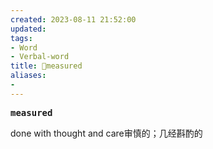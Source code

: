 ```yaml
---
created: 2023-08-11 21:52:00
updated: 
tags: 
- Word
- Verbal-word
title: 🚩measured
aliases:
- 
---
```


<pre><strong>measured</strong></pre>
done with thought and care审慎的；几经斟酌的